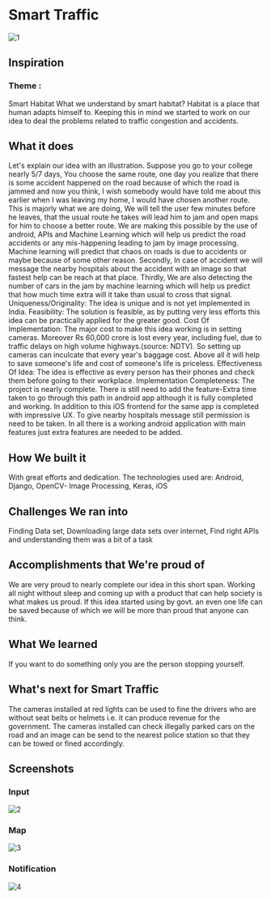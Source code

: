 # Smart Traffic 

![1](https://user-images.githubusercontent.com/23000971/33515529-093c9b3c-d78b-11e7-98d9-4d0369989db2.JPG)


## Inspiration
### Theme : 
Smart Habitat What we understand by smart habitat? Habitat is a place that human adapts himself to. Keeping this in mind we started to work on our idea to deal the problems related to traffic congestion and accidents.

## What it does
Let's explain our idea with an illustration. Suppose you go to your college nearly 5/7 days, You choose the same route, one day you realize that there is some accident happened on the road because of which the road is jammed and now you think, I wish somebody would have told me about this earlier when I was leaving my home, I would have chosen another route. This is majorly what we are doing, We will tell the user few minutes before he leaves, that the usual route he takes will lead him to jam and open maps for him to choose a better route. We are making this possible by the use of android, APIs and Machine Learning which will help us predict the road accidents or any mis-happening leading to jam by image processing. Machine learning will predict that chaos on roads is due to accidents or maybe because of some other reason. Secondly, In case of accident we will message the nearby hospitals about the accident with an image so that fastest help can be reach at that place. Thirdly, We are also detecting the number of cars in the jam by machine learning which will help us predict that how much time extra will it take than usual to cross that signal. 
Uniqueness/Originality: The idea is unique and is not yet implemented in India. 
Feasibility: The solution is feasible, as by putting very less efforts this idea can be practically applied for the greater good. 
Cost Of Implementation: The major cost to make this idea working is in setting cameras. Moreover Rs 60,000 crore is lost every year, including fuel, due to traffic delays on high volume highways.(source: NDTV). So setting up cameras can inculcate that every year's baggage cost. Above all it will help to save someone's life and cost of someone's life is priceless. 
Effectiveness Of Idea: The idea is effective as every person has their phones and check them before going to their workplace. 
Implementation Completeness: The project is nearly complete. There is still need to add the feature-Extra time taken to go through this path in android app although it is fully completed and working. In addition to this iOS frontend for the same app is completed with impressive UX. To give nearby hospitals message still permission is need to be taken. In all there is a working android application with main features just extra features are needed to be added.

## How We built it
With great efforts and dedication. The technologies used are: Android, Django, OpenCV- Image Processing, Keras, iOS

## Challenges We ran into
Finding Data set, Downloading large data sets over internet, Find right APIs and understanding them was a bit of a task

## Accomplishments that We're proud of
We are very proud to nearly complete our idea in this short span. Working all night without sleep and coming up with a product that can help society is what makes us proud. If this idea started using by govt. an even one life can be saved because of which we will be more than proud that anyone can think.

## What We learned
If you want to do something only you are the person stopping yourself.

## What's next for Smart Traffic
The cameras installed at red lights can be used to fine the drivers who are without seat belts or helmets i.e. it can produce revenue for the government. The cameras installed can check illegally parked cars on the road and an image can be send to the nearest police station so that they can be towed or fined accordingly.

## Screenshots
### Input
![2](https://user-images.githubusercontent.com/23000971/33515530-09699628-d78b-11e7-86aa-75273d9047fb.JPG)

### Map
![3](https://user-images.githubusercontent.com/23000971/33515531-099648e4-d78b-11e7-860c-e6dd6acacf1f.JPG)

### Notification
![4](https://user-images.githubusercontent.com/23000971/33515532-09c37d14-d78b-11e7-940d-106b03219765.JPG)
